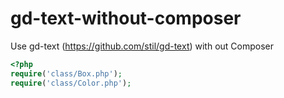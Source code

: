 # gd-text-without-composer
Use gd-text (https://github.com/stil/gd-text) with out Composer

```php
<?php
require('class/Box.php');
require('class/Color.php');
